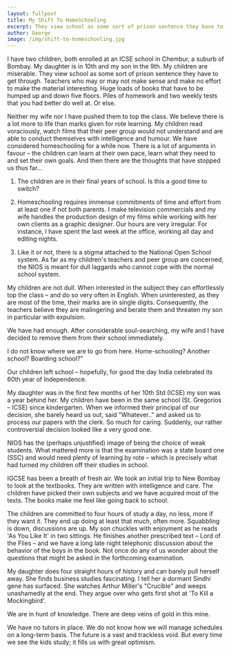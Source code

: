 ```yaml
---
layout: fullpost
title: My Shift To HomeSchooling
excerpt: They view school as some sort of prison sentence they have to get through - George
author: George
image: /img/shift-to-homeschooling.jpg
---
```


I have two children, both enrolled at an ICSE school in Chembur, a suburb of Bombay. My daughter is in 10th and my son in the 9th. My children are miserable. They view school as some sort of prison sentence they have to get through. Teachers who may or may not make sense and make no effort to make the material interesting. Huge loads of books that have to be humped up and down five floors. Piles of homework and two weekly tests that you had better do well at. Or else.

Neither my wife nor I have pushed them to top the class. We believe there is a lot more to life than marks given for rote learning. My children read voraciously, watch films that their peer group would not understand and are able to conduct themselves with intelligence and humour. We have considered homeschooling for a while now. There is a lot of arguments in favour – the children can learn at their own pace, learn what they need to and set their own goals. And then there are the thoughts that have stopped us thus far…

1. The children are in their final years of school. Is this a good time to switch?

2. Homeschooling requires immense commitments of time and effort from at least one if not both parents. I make television commercials and my wife handles the production design of my films while working with her own clients as a graphic designer. Our hours are very irregular. For instance, I have spent the last week at the office, working all day and editing nights.

3. Like it or not, there is a stigma attached to the National Open School system. As far as my children's teachers and peer group are concerned, the NIOS is meant for dull laggards who cannot cope with the normal school system.

My children are not dull. When interested in the subject they can effortlessly top the class – and do so very often in English. When uninterested, as they are most of the time, their marks are in single digits. Consequently, the teachers believe they are malingering and berate them and threaten my son in particular with expulsion.

We have had enough. After considerable soul-searching, my wife and I have decided to remove them from their school immediately.

I do not know where we are to go from here. Home-schooling? Another school? Boarding school?"

Our children left school – hopefully, for good the day India celebrated its 60th year of Independence.

My daughter was in the first few months of her 10th Std (ICSE) my son was a year behind her. My children have been in the same school (St. Gregorios – ICSE) since kindergarten. When we informed their principal of our decision, she barely heard us out, said "Whatever.." and asked us to process our papers with the clerk. So much for caring. Suddenly, our rather controversial decision looked like a very good one.

NIOS has the (perhaps unjustified) image of being the choice of weak students. What mattered more is that the examination was a state board one (SSC) and would need plenty of learning by rote – which is precisely what had turned my children off their studies in school.

IGCSE has been a breath of fresh air. We took an initial trip to New Bombay to look at the textbooks. They are written with intelligence and care. The children have picked their own subjects and we have acquired most of the texts. The books make me feel like going back to school.

The children are committed to four hours of study a day, no less, more if they want it. They end up doing at least that much, often more. Squabbling is down, discussions are up. My son chuckles with enjoyment as he reads 'As You Like It' in two sittings. He finishes another prescribed text – Lord of the Flies – and we have a long late night telephonic discussion about the behavior of the boys in the book. Not once do any of us wonder about the questions that might be asked in the forthcoming examination.

My daughter does four straight hours of history and can barely pull herself away. She finds business studies fascinating. I tell her a dormant Sindhi gene has surfaced. She watches Arthur Miller's "Crucible" and weeps unashamedly at the end. They argue over who gets first shot at 'To Kill a Mockingbird'.

We are in hunt of knowledge. There are deep veins of gold in this mine.

We have no tutors in place. We do not know how we will manage schedules on a long-term basis. The future is a vast and trackless void. But every time we see the kids study; it fills us with great optimism.
